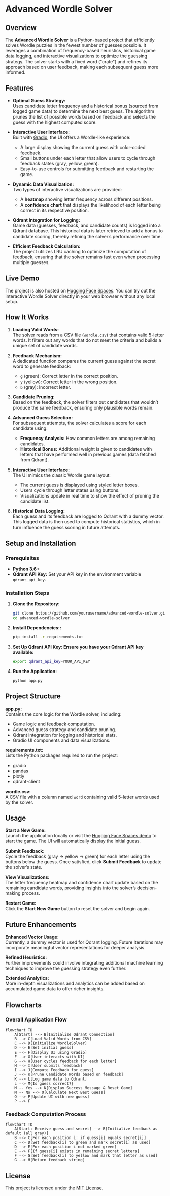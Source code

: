 # Advanced Wordle Solver

## Overview

The **Advanced Wordle Solver** is a Python-based project that efficiently solves Wordle puzzles in the fewest number of guesses possible. It leverages a combination of frequency-based heuristics, historical game data logging, and interactive visualizations to optimize the guessing strategy. The solver starts with a fixed word ("crate") and refines its approach based on user feedback, making each subsequent guess more informed.

## Features

- **Optimal Guess Strategy:**  
  Uses candidate letter frequency and a historical bonus (sourced from logged game data) to determine the next best guess. The algorithm prunes the list of possible words based on feedback and selects the guess with the highest computed score.

- **Interactive User Interface:**  
  Built with [Gradio](https://gradio.app/), the UI offers a Wordle-like experience:
  - A large display showing the current guess with color-coded feedback.
  - Small buttons under each letter that allow users to cycle through feedback states (gray, yellow, green).
  - Easy-to-use controls for submitting feedback and restarting the game.

- **Dynamic Data Visualization:**  
  Two types of interactive visualizations are provided:
  - A **heatmap** showing letter frequency across different positions.
  - A **confidence chart** that displays the likelihood of each letter being correct in its respective position.

- **Qdrant Integration for Logging:**  
  Game data (guesses, feedback, and candidate counts) is logged into a Qdrant database. This historical data is later retrieved to add a bonus to candidate scoring, thereby refining the solver’s performance over time.

- **Efficient Feedback Calculation:**  
  The project utilizes LRU caching to optimize the computation of feedback, ensuring that the solver remains fast even when processing multiple guesses.

## Live Demo

The project is also hosted on [Hugging Face Spaces](https://huggingface.co/spaces/Lazer24/WordleBot). You can try out the interactive Wordle Solver directly in your web browser without any local setup.

## How It Works

1. **Loading Valid Words:**  
   The solver reads from a CSV file (`wordle.csv`) that contains valid 5-letter words. It filters out any words that do not meet the criteria and builds a unique set of candidate words.

2. **Feedback Mechanism:**  
   A dedicated function compares the current guess against the secret word to generate feedback:
   - `g` (green): Correct letter in the correct position.
   - `y` (yellow): Correct letter in the wrong position.
   - `b` (gray): Incorrect letter.

3. **Candidate Pruning:**  
   Based on the feedback, the solver filters out candidates that wouldn’t produce the same feedback, ensuring only plausible words remain.

4. **Advanced Guess Selection:**  
   For subsequent attempts, the solver calculates a score for each candidate using:
   - **Frequency Analysis:** How common letters are among remaining candidates.
   - **Historical Bonus:** Additional weight is given to candidates with letters that have performed well in previous games (data fetched from Qdrant).

5. **Interactive User Interface:**  
   The UI mimics the classic Wordle game layout:
   - The current guess is displayed using styled letter boxes.
   - Users cycle through letter states using buttons.
   - Visualizations update in real time to show the effect of pruning the candidate list.

6. **Historical Data Logging:**  
   Each guess and its feedback are logged to Qdrant with a dummy vector. This logged data is then used to compute historical statistics, which in turn influence the guess scoring in future attempts.

## Setup and Installation

### Prerequisites

- **Python 3.6+**
- **Qdrant API Key:** Set your API key in the environment variable `qdrant_api_key`.

### Installation Steps

1. **Clone the Repository:**
   ```bash
   git clone https://github.com/yourusername/advanced-wordle-solver.git
   cd advanced-wordle-solver

2. **Install Dependencies::**
   ```bash
   pip install -r requirements.txt

3. **Set Up Qdrant API Key: Ensure you have your Qdrant API key available:**
   ```bash
   export qdrant_api_key=YOUR_API_KEY

4. **Run the Application:**
   ```bash
   python app.py

## Project Structure

**app.py:**  
Contains the core logic for the Wordle solver, including:
- Game logic and feedback computation.
- Advanced guess strategy and candidate pruning.
- Qdrant integration for logging and historical stats.
- Gradio UI components and data visualizations.

**requirements.txt:**  
Lists the Python packages required to run the project:
- gradio
- pandas
- plotly
- qdrant-client

**wordle.csv:**  
A CSV file with a column named `word` containing valid 5-letter words used by the solver.

## Usage

**Start a New Game:**  
Launch the application locally or visit the [Hugging Face Spaces demo](https://huggingface.co/spaces/Lazer24/WordleBot) to start the game. The UI will automatically display the initial guess.

**Submit Feedback:**  
Cycle the feedback (gray → yellow → green) for each letter using the buttons below the guess. Once satisfied, click **Submit Feedback** to update the solver’s state.

**View Visualizations:**  
The letter frequency heatmap and confidence chart update based on the remaining candidate words, providing insights into the solver’s decision-making process.

**Restart Game:**  
Click the **Start New Game** button to reset the solver and begin again.

## Future Enhancements

**Enhanced Vector Usage:**  
Currently, a dummy vector is used for Qdrant logging. Future iterations may incorporate meaningful vector representations for deeper analysis.

**Refined Heuristics:**  
Further improvements could involve integrating additional machine learning techniques to improve the guessing strategy even further.

**Extended Analytics:**  
More in-depth visualizations and analytics can be added based on accumulated game data to offer richer insights.

## Flowcharts

### Overall Application Flow

```mermaid
flowchart TD
    A[Start] --> B[Initialize Qdrant Connection]
    B --> C[Load Valid Words from CSV]
    C --> D[Initialize WordleSolver]
    D --> E[Set initial guess]
    E --> F[Display UI using Gradio]
    F --> G[User interacts with UI]
    G --> H[User cycles feedback for each letter]
    H --> I[User submits feedback]
    I --> J[Compute Feedback for guess]
    J --> K[Prune Candidate Words based on feedback]
    K --> L[Log game data to Qdrant]
    L --> M{Is guess correct?}
    M -- Yes --> N[Display Success Message & Reset Game]
    M -- No --> O[Calculate Next Best Guess]
    O --> P[Update UI with new guess]
    P --> F
```

### Feedback Computation Process
```mermaid
flowchart TD
    A[Start: Receive guess and secret] --> B[Initialize feedback as default (all gray)]
    B --> C[For each position i: if guess[i] equals secret[i]]
    C --> D[Set feedback[i] to green and mark secret[i] as used]
    D --> E[For each position i not marked green]
    E --> F[If guess[i] exists in remaining secret letters]
    F --> G[Set feedback[i] to yellow and mark that letter as used]
    G --> H[Return feedback string]
```

## License

This project is licensed under the [MIT License](LICENSE).

